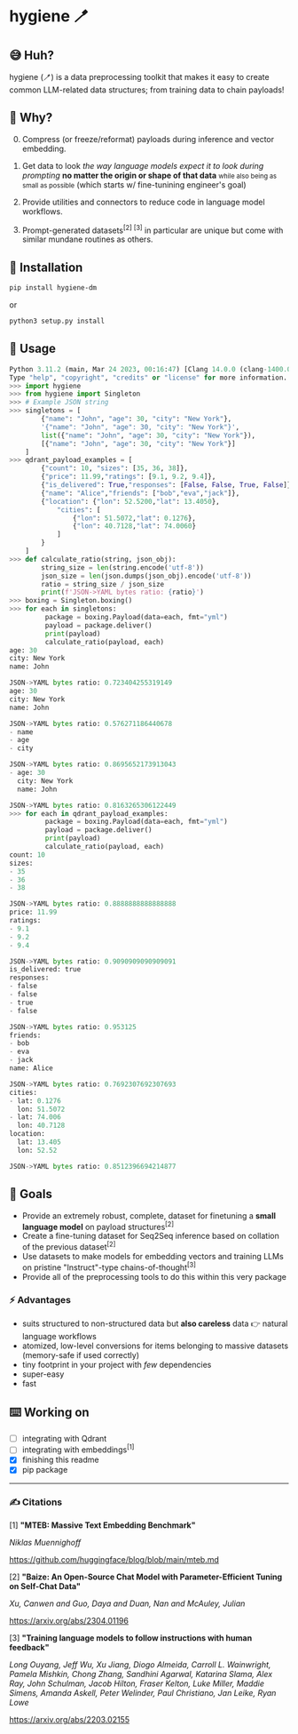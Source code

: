 # hygiene 🪥

## 😅 Huh?

hygiene (🪥) is a data preprocessing toolkit that makes it easy to create common LLM-related data structures; from training data to chain payloads!

## 🤔 Why?

0. Compress (or freeze/reformat) payloads during inference and vector embedding.

1. Get data to look _the way language models expect it to look during prompting_ **no matter the origin or shape of that data** <small>while also being as small as possible</small> (which starts w/ fine-tunining engineer's goal)

2. Provide utilities and connectors to reduce code in language model workflows.

3. Prompt-generated datasets<sup>[2] [3]</sup> in particular are unique but come with similar mundane routines as others.


## 💾 Installation

``` bash
pip install hygiene-dm
```
or 
``` bash
python3 setup.py install
```



## 🤷 Usage

``` python
Python 3.11.2 (main, Mar 24 2023, 00:16:47) [Clang 14.0.0 (clang-1400.0.29.202)] on darwin
Type "help", "copyright", "credits" or "license" for more information.
>>> import hygiene
>>> from hygiene import Singleton
>>> # Example JSON string
>>> singletons = [
        {"name": "John", "age": 30, "city": "New York"},
        '{"name": "John", "age": 30, "city": "New York"}',
        list({"name": "John", "age": 30, "city": "New York"}),
        [{"name": "John", "age": 30, "city": "New York"}]
    ]
>>> qdrant_payload_examples = [
        {"count": 10, "sizes": [35, 36, 38]},
        {"price": 11.99,"ratings": [9.1, 9.2, 9.4]},
        {"is_delivered": True,"responses": [False, False, True, False]},
        {"name": "Alice","friends": ["bob","eva","jack"]},
        {"location": {"lon": 52.5200,"lat": 13.4050},
            "cities": [
                {"lon": 51.5072,"lat": 0.1276},
                {"lon": 40.7128,"lat": 74.0060}
            ]
        }
    ]
>>> def calculate_ratio(string, json_obj):
        string_size = len(string.encode('utf-8'))
        json_size = len(json.dumps(json_obj).encode('utf-8'))
        ratio = string_size / json_size
        print(f'JSON->YAML bytes ratio: {ratio}')
>>> boxing = Singleton.boxing()
>>> for each in singletons:
         package = boxing.Payload(data=each, fmt="yml")
         payload = package.deliver()
         print(payload)
         calculate_ratio(payload, each)
age: 30
city: New York
name: John

JSON->YAML bytes ratio: 0.723404255319149
age: 30
city: New York
name: John

JSON->YAML bytes ratio: 0.576271186440678
- name
- age
- city

JSON->YAML bytes ratio: 0.8695652173913043
- age: 30
  city: New York
  name: John

JSON->YAML bytes ratio: 0.8163265306122449
>>> for each in qdrant_payload_examples:
         package = boxing.Payload(data=each, fmt="yml")
         payload = package.deliver()
         print(payload)
         calculate_ratio(payload, each)
count: 10
sizes:
- 35
- 36
- 38

JSON->YAML bytes ratio: 0.8888888888888888
price: 11.99
ratings:
- 9.1
- 9.2
- 9.4

JSON->YAML bytes ratio: 0.9090909090909091
is_delivered: true
responses:
- false
- false
- true
- false

JSON->YAML bytes ratio: 0.953125
friends:
- bob
- eva
- jack
name: Alice

JSON->YAML bytes ratio: 0.7692307692307693
cities:
- lat: 0.1276
  lon: 51.5072
- lat: 74.006
  lon: 40.7128
location:
  lat: 13.405
  lon: 52.52

JSON->YAML bytes ratio: 0.8512396694214877
```

## 🥅 Goals

- Provide an extremely robust, complete, dataset for finetuning a **small language model** on payload structures<sup>[2]</sup>
- Create a fine-tuning dataset for Seq2Seq inference based on collation of the previous dataset<sup>[2]</sup>
- Use datasets to make models for embedding vectors and training LLMs on pristine "Instruct"-type chains-of-thought<sup>[3]</sup>
- Provide all of the preprocessing tools to do this within this very package

### ⚡️ Advantages

- suits structured to non-structured data but **also careless** data 👉 natural language workflows
- atomized, low-level conversions for items belonging to massive datasets (memory-safe if used correctly)
- tiny footprint in your project with _few_ dependencies
- super-easy
- fast

## ⌨️ Working on

- [ ] integrating with Qdrant
- [ ] integrating with embeddings<sup>[1]</sup>
- [x] finishing this readme
- [x] pip package

<hr>

### ✍️ Citations

[1] **"MTEB: Massive Text Embedding Benchmark"**

_Niklas Muennighoff_

https://github.com/huggingface/blog/blob/main/mteb.md

[2] **"Baize: An Open-Source Chat Model with Parameter-Efficient Tuning on Self-Chat Data"**

_Xu, Canwen and Guo, Daya and Duan, Nan and McAuley, Julian_

https://arxiv.org/abs/2304.01196

[3] **"Training language models to follow instructions with human feedback"**

_Long Ouyang, Jeff Wu, Xu Jiang, Diogo Almeida, Carroll L. Wainwright, Pamela Mishkin, Chong Zhang, Sandhini Agarwal, Katarina Slama, Alex Ray, John Schulman, Jacob Hilton, Fraser Kelton, Luke Miller, Maddie Simens, Amanda Askell, Peter Welinder, Paul Christiano, Jan Leike, Ryan Lowe_

https://arxiv.org/abs/2203.02155
